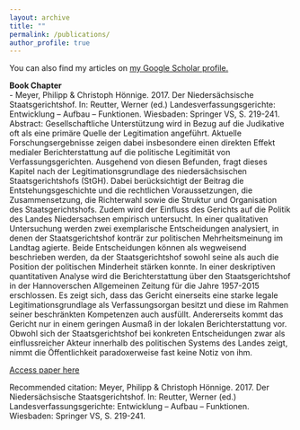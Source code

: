 ```yaml
---
layout: archive
title: ""
permalink: /publications/
author_profile: true
---
```


You can also find my articles on <u><a href="https://scholar.google.de/citations?user=mk7kDiQAAAAJ&hl=de">my Google Scholar profile</a>.</u>

<p><b>Book Chapter</b><br>
- Meyer, Philipp & Christoph Hönnige. 2017. Der Niedersächsische Staatsgerichtshof. In: Reutter, Werner (ed.) Landesverfassungsgerichte: Entwicklung – Aufbau – Funktionen. Wiesbaden: Springer VS, S. 219-241.<br>
  Abstract:
  Gesellschaftliche Unterstützung wird in Bezug auf die Judikative oft als eine primäre Quelle der Legitimation angeführt. Aktuelle Forschungsergebnisse zeigen dabei insbesondere einen direkten Effekt medialer Berichterstattung auf die politische Legitimität von Verfassungsgerichten. Ausgehend von diesen Befunden, fragt dieses Kapitel nach der Legitimationsgrundlage des niedersächsischen Staatsgerichtshofs (StGH). Dabei berücksichtigt der Beitrag die Entstehungsgeschichte und die rechtlichen Voraussetzungen, die Zusammensetzung, die Richterwahl sowie die Struktur und Organisation des Staatsgerichtshofs. Zudem wird der Einfluss des Gerichts auf die Politik des Landes Niedersachsen empirisch untersucht. In einer qualitativen Untersuchung werden zwei exemplarische Entscheidungen analysiert, in denen der Staatsgerichtshof konträr zur politischen Mehrheitsmeinung im Landtag agierte. Beide Entscheidungen können als wegweisend beschrieben werden, da der Staatsgerichtshof sowohl seine als auch die Position der politischen Minderheit stärken konnte. In einer deskriptiven quantitativen Analyse wird die Berichterstattung über den Staatsgerichtshof in der Hannoverschen Allgemeinen Zeitung für die Jahre 1957-2015 erschlossen. Es zeigt sich, dass das Gericht einerseits eine starke legale Legitimationsgrundlage als Verfassungsorgan besitzt und diese im Rahmen seiner beschränkten Kompetenzen auch ausfüllt. Andererseits kommt das Gericht nur in einem geringen Ausmaß in der lokalen Berichterstattung vor. Obwohl sich der Staatsgerichtshof bei konkreten Entscheidungen zwar als einflussreicher Akteur innerhalb des politischen Systems des Landes zeigt, nimmt die Öffentlichkeit paradoxerweise fast keine Notiz von ihm.<br>

[Access paper here](https://link.springer.com/chapter/10.1007/978-3-658-16094-4_10)<br>

Recommended citation: Meyer, Philipp & Christoph Hönnige. 2017. Der Niedersächsische Staatsgerichtshof. In: Reutter, Werner (ed.) Landesverfassungsgerichte: Entwicklung – Aufbau – Funktionen. Wiesbaden: Springer VS, S. 219-241.<br>
</p>
